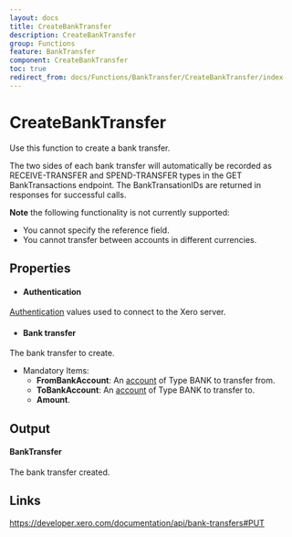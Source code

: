```yaml
---
layout: docs
title: CreateBankTransfer
description: CreateBankTransfer
group: Functions
feature: BankTransfer
component: CreateBankTransfer
toc: true
redirect_from: docs/Functions/BankTransfer/CreateBankTransfer/index
---
```

CreateBankTransfer
============

Use this function to create a bank transfer.

The two sides of each bank transfer will automatically be recorded as RECEIVE-TRANSFER and SPEND-TRANSFER types in the GET BankTransactions endpoint.
The BankTransationIDs are returned in responses for successful calls.

**Note** the following functionality is not currently supported:
- You cannot specify the reference field.
- You cannot transfer between accounts in different currencies.

Properties
----------

- #### Authentication
[Authentication](../../../Common/Authentication/Index.md) values used to connect to the Xero server.
- #### Bank transfer
The bank transfer to create.
  - Mandatory Items:
      - **FromBankAccount**: An [account](https://developer.xero.com/documentation/api/accounts) of Type BANK to transfer from.
      - **ToBankAccount**: An [account](https://developer.xero.com/documentation/api/accounts) of Type BANK to transfer to.
      - **Amount**.

Output
-----
#### BankTransfer
The bank transfer created.

Links
-----

https://developer.xero.com/documentation/api/bank-transfers#PUT
